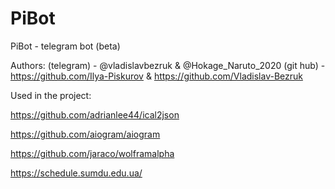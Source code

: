 # PiBot
PiBot - telegram bot (beta)

Authors:
  (telegram) - @vladislavbezruk & @Hokage_Naruto_2020
  (git hub)  - https://github.com/Ilya-Piskurov & https://github.com/Vladislav-Bezruk
  
Used in the project:

https://github.com/adrianlee44/ical2json 

https://github.com/aiogram/aiogram     

https://github.com/jaraco/wolframalpha

https://schedule.sumdu.edu.ua/

